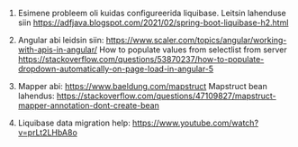1) Esimene probleem oli kuidas configureerida liquibase. Leitsin lahenduse siin
https://adfjava.blogspot.com/2021/02/spring-boot-liquibase-h2.html
2) Angular abi leidsin siin:
   https://www.scaler.com/topics/angular/working-with-apis-in-angular/
   How to populate values from selectlist from server
   https://stackoverflow.com/questions/53870237/how-to-populate-dropdown-automatically-on-page-load-in-angular-5
3) Mapper abi: https://www.baeldung.com/mapstruct
    Mapstruct bean lahendus: https://stackoverflow.com/questions/47109827/mapstruct-mapper-annotation-dont-create-bean

4) Liquibase data migration help: https://www.youtube.com/watch?v=prLt2LHbA8o
